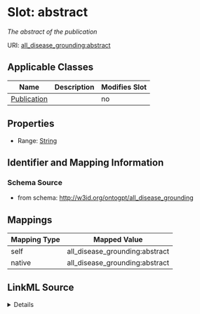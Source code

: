 

# Slot: abstract


_The abstract of the publication_



URI: [all_disease_grounding:abstract](all_disease_grounding:abstract)



<!-- no inheritance hierarchy -->





## Applicable Classes

| Name | Description | Modifies Slot |
| --- | --- | --- |
| [Publication](Publication.md) |  |  no  |







## Properties

* Range: [String](String.md)





## Identifier and Mapping Information







### Schema Source


* from schema: http://w3id.org/ontogpt/all_disease_grounding




## Mappings

| Mapping Type | Mapped Value |
| ---  | ---  |
| self | all_disease_grounding:abstract |
| native | all_disease_grounding:abstract |




## LinkML Source

<details>
```yaml
name: abstract
description: The abstract of the publication
from_schema: http://w3id.org/ontogpt/all_disease_grounding
rank: 1000
alias: abstract
owner: Publication
domain_of:
- Publication
range: string

```
</details>